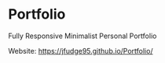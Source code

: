 # Portfolio
Fully Responsive Minimalist Personal Portfolio

Website: https://jfudge95.github.io/Portfolio/
